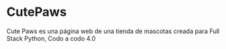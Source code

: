 # CutePaws
Cute Paws es una página web de una tienda de mascotas creada para Full Stack Python, Codo a codo 4.0
